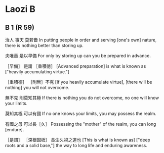 # Laozi B

## B 1 (R 59)

治人
事天
莫若嗇
In putting people in order
and serving [one's own] nature,
there is nothing better than storing up.

夫唯嗇
是以早備
For only by storing up
can you be prepared in advance.

［早備］
是謂
［重積徳］
[Advanced preparation]
is what is known as
["heavily accumulating virtue."]

［重積德］
［則無］不克
[If you heavily accumulate virtue],
[there will be nothing] you will not overcome.

無不克
則莫知其極
If there is nothing you do not overcome,
no one will know your limits.

莫知其極
可以有國
If no one knows your limits,
you may possess the realm.

有國之母
可以長［久］
Possessing the "mother" of the realm,
you can long [endure].

［是謂］
［深根固柢］
長生久視之道也
[This is what is known as]
["deep roots and a solid base,"]
the way to long life and enduring awareness.
